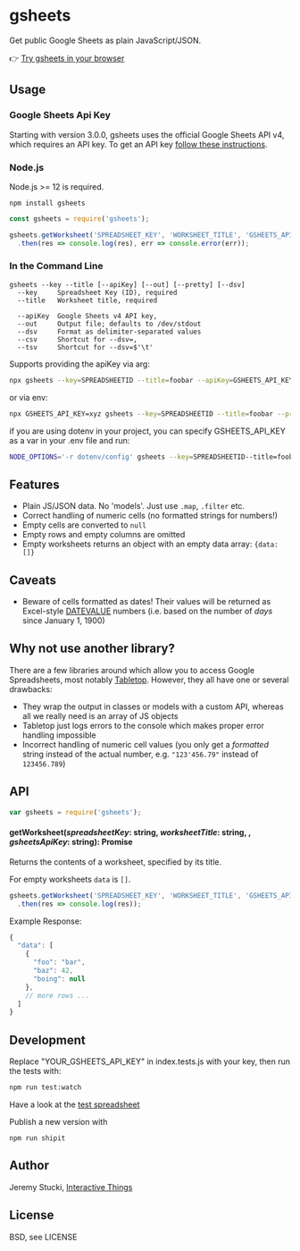 # gsheets

Get public Google Sheets as plain JavaScript/JSON.

:point_right: [Try gsheets in your browser](https://runkit.com/npm/gsheets)

## Usage

### Google Sheets Api Key

Starting with version 3.0.0, gsheets uses the official Google Sheets API v4, which requires an API key. To get an API key [follow these instructions](https://developers.google.com/sheets/api/guides/authorizing#APIKey).

### Node.js

Node.js >= 12 is required.

```
npm install gsheets
```

```js
const gsheets = require('gsheets');

gsheets.getWorksheet('SPREADSHEET_KEY', 'WORKSHEET_TITLE', 'GSHEETS_API_KEY')
  .then(res => console.log(res), err => console.error(err));
```

### In the Command Line

```
gsheets --key --title [--apiKey] [--out] [--pretty] [--dsv]
  --key     Spreadsheet Key (ID), required
  --title   Worksheet title, required

  --apiKey  Google Sheets v4 API key, 
  --out     Output file; defaults to /dev/stdout
  --dsv     Format as delimiter-separated values
  --csv     Shortcut for --dsv=,
  --tsv     Shortcut for --dsv=$'\t'
```

Supports providing the apiKey via arg:

```sh
npx gsheets --key=SPREADSHEETID --title=foobar --apiKey=GSHEETS_API_KEY --pretty
```

or via env:

```sh
npx GSHEETS_API_KEY=xyz gsheets --key=SPREADSHEETID --title=foobar --pretty
```

if you are using dotenv in your project, you can specify GSHEETS_API_KEY as a var in your .env file and run:

```sh
NODE_OPTIONS='-r dotenv/config' gsheets --key=SPREADSHEETID--title=foobar --pretty
```

## Features

* Plain JS/JSON data. No 'models'. Just use `.map`, `.filter` etc.
* Correct handling of numeric cells (no formatted strings for numbers!)
* Empty cells are converted to `null`
* Empty rows and empty columns are omitted
* Empty worksheets returns an object with an empty data array: `{data: []}`

## Caveats

* Beware of cells formatted as dates! Their values will be returned as Excel-style [DATEVALUE](http://office.microsoft.com/en-001/excel-help/datevalue-function-HP010062284.aspx) numbers (i.e. based on the number of *days* since January 1, 1900)

## Why not use another library?

There are a few libraries around which allow you to access Google Spreadsheets, most notably [Tabletop](https://github.com/jsoma/tabletop). However, they all have one or several drawbacks:

* They wrap the output in classes or models with a custom API, whereas all we really need is an array of JS objects
* Tabletop just logs errors to the console which makes proper error handling impossible
* Incorrect handling of numeric cell values (you only get a *formatted* string instead of the actual number, e.g. `"123'456.79"` instead of `123456.789`)

## API

```js
var gsheets = require('gsheets');
```

#### getWorksheet(<i>spreadsheetKey</i>: string, <i>worksheetTitle</i>: string, , <i>gsheetsApiKey</i>: string): Promise

Returns the contents of a worksheet, specified by its title.

For empty worksheets `data` is `[]`.

```js
gsheets.getWorksheet('SPREADSHEET_KEY', 'WORKSHEET_TITLE', 'GSHEETS_API_KEY')
  .then(res => console.log(res));
```

Example Response:

```js
{
  "data": [
    {
      "foo": "bar",
      "baz": 42,
      "boing": null
    },
    // more rows ...
  ]
}
```

## Development

Replace "YOUR_GSHEETS_API_KEY" in index.tests.js with your key, then run the tests with:

```sh
npm run test:watch
```

Have a look at the [test spreadsheet](https://docs.google.com/spreadsheets/d/1dmAQO0zCQz5SNUKalw9NNXwTM6TgDBZ820Ftw-cz5gU/edit#gid=257911996)

Publish a new version with
```
npm run shipit
```

## Author

Jeremy Stucki, [Interactive Things](http://www.interactivethings.com)

## License

BSD, see LICENSE
